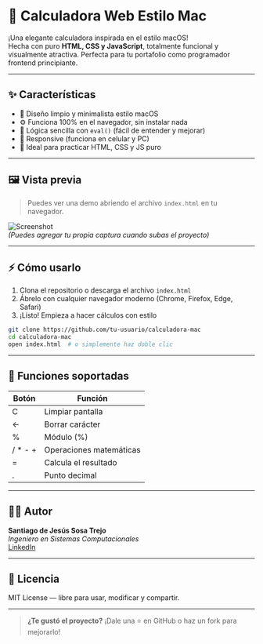 # 🧮 Calculadora Web Estilo Mac

¡Una elegante calculadora inspirada en el estilo macOS!  
Hecha con puro **HTML, CSS y JavaScript**, totalmente funcional y visualmente atractiva. Perfecta para tu portafolio como programador frontend principiante.

---

## ✨ Características

- 🎨 Diseño limpio y minimalista estilo macOS
- ⚙️ Funciona 100% en el navegador, sin instalar nada
- 🧠 Lógica sencilla con `eval()` (fácil de entender y mejorar)
- 📱 Responsive (funciona en celular y PC)
- 🚀 Ideal para practicar HTML, CSS y JS puro

---

## 🖼️ Vista previa

> Puedes ver una demo abriendo el archivo `index.html` en tu navegador.

![Screenshot](https://fakeimg.pl/300x200/cccccc/000/?text=Vista+Previa+Mac+Calc)  
*(Puedes agregar tu propia captura cuando subas el proyecto)*

---

## ⚡ Cómo usarlo

1. Clona el repositorio o descarga el archivo `index.html`  
2. Ábrelo con cualquier navegador moderno (Chrome, Firefox, Edge, Safari)  
3. ¡Listo! Empieza a hacer cálculos con estilo

```bash
git clone https://github.com/tu-usuario/calculadora-mac
cd calculadora-mac
open index.html  # o simplemente haz doble clic
```

---

## 🔧 Funciones soportadas

| Botón | Función         |
|-------|------------------|
| C     | Limpiar pantalla |
| ←     | Borrar carácter  |
| %     | Módulo (%)       |
| / * - + | Operaciones matemáticas |
| =     | Calcula el resultado |
| .     | Punto decimal    |

---

## 🧑‍💻 Autor

**Santiago de Jesús Sosa Trejo**  
*Ingeniero en Sistemas Computacionales*  
[LinkedIn](https://www.linkedin.com/in/santiago-de-jesus-sosa-trejo-9249312b7)

---

## 🪪 Licencia

MIT License — libre para usar, modificar y compartir.

---

> **¿Te gustó el proyecto?** ¡Dale una ⭐ en GitHub o haz un fork para mejorarlo!
